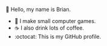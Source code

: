 :pig: Hello, my name is Brian.

- :space_invader: I make small computer games.
- :coffee: I also drink lots of coffee.
- :octocat: This is my GitHub profile.

<!---
brianputhuff/brianputhuff is a ✨ special ✨ repository because its `README.md` (this file) appears on your GitHub profile.
You can click the Preview link to take a look at your changes.
--->
